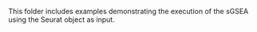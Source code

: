 
This folder includes examples demonstrating the execution of the sGSEA using the Seurat object as input.
